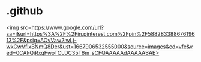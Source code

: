 # .github

<img src=https://www.google.com/url?sa=i&url=https%3A%2F%2Fin.pinterest.com%2Fpin%2F58828338867619613%2F&psig=AOvVaw2iwLj-wkCwVflxBNmQ8Der&ust=1667906532555000&source=images&cd=vfe&ved=0CAkQjRxqFwoTCLDC35T6m_sCFQAAAAAdAAAAABAE>

